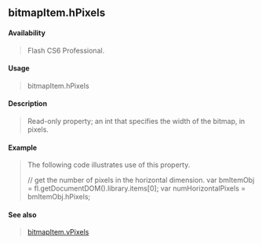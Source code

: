 ## bitmapItem.hPixels

#### Availability

> Flash CS6 Professional.

#### Usage

> bitmapItem.hPixels

#### Description

> Read-only property; an int that specifies the width of the bitmap, in pixels.

#### Example

> The following code illustrates use of this property.
>
> // get the number of pixels in the horizontal dimension. var bmItemObj = fl.getDocumentDOM().library.items\[0\]; var numHorizontalPixels = bmItemObj.hPixels;

#### See also

> [bitmapItem.vPixels](#_bookmark65)

